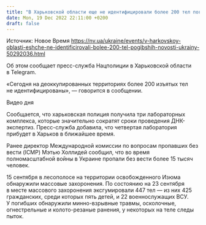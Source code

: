 ```yaml
---
title: "В Харьковской области еще не идентифицировали более 200 тел погибших — полиция"
date: Mon, 19 Dec 2022 22:11:00 +0200
draft: false
---
```

Источник: Новое Время https://nv.ua/ukraine/events/v-harkovskoy-oblasti-eshche-ne-identificirovali-bolee-200-tel-pogibshih-novosti-ukrainy-50292036.html


Об этом сообщает пресс-служба Нацполиции в Харьковской области в Telegram.

«Сегодня на деоккупированных территориях более 200 изъятых тел не идентифицированы», — говорится в сообщении.

 Видео дня   

Сообщается, что харьковская полиция получила три лабораторных комплекса, которые значительно сократят сроки проведения ДНК-экспертиз. Пресс-служба добавила, что четвертая лаборатория прибудет в Харьков в ближайшее время. 

Ранее директор Международной комиссии по вопросам пропавших без вести (ICMP) Мэтью Холлидей сообщил, что во время полномасштабной войны в Украине пропали без вести более 15 тысяч человек.



15 сентября в лесополосе на территории освобожденного Изюма обнаружили массовые захоронения. По состоянию на 23 сентября в месте массового захоронения эксгумировали 447 тел — из них 425 гражданских, среди которых пять детей, и 22 военнослужащих ВСУ. У погибших обнаружили минно-взрывные травмы, осколочные, огнестрельные и колото-резаные ранения, у некоторых на теле следы пыток.
